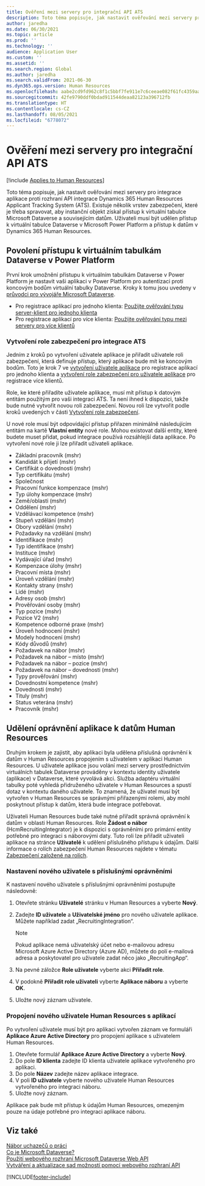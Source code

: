 ```yaml
---
title: Ověření mezi servery pro integrační API ATS
description: Toto téma popisuje, jak nastavit ověřování mezi servery pro integraci proti rozhraní API integrace Dynamics 365 Human Resources Applicant Tracking System (ATS).
author: jaredha
ms.date: 06/30/2021
ms.topic: article
ms.prod: ''
ms.technology: ''
audience: Application User
ms.custom: ''
ms.assetid: ''
ms.search.region: Global
ms.author: jaredha
ms.search.validFrom: 2021-06-30
ms.dyn365.ops.version: Human Resources
ms.openlocfilehash: aabe2cd9fd962c8f1c5bbf7fe911e7c6ceeae082f61fc4359aaf7bf197531eff
ms.sourcegitcommit: 42fe9790ddf0bdad911544deaa82123a396712fb
ms.translationtype: HT
ms.contentlocale: cs-CZ
ms.lasthandoff: 08/05/2021
ms.locfileid: "6778072"
---
```

# <a name="server-to-server-authentication-for-the-ats-integration-api"></a>Ověření mezi servery pro integrační API ATS

[!include [Applies to Human Resources](../includes/applies-to-hr.md)]

Toto téma popisuje, jak nastavit ověřování mezi servery pro integrace aplikace proti rozhraní API integrace Dynamics 365 Human Resources Applicant Tracking System (ATS). Existuje několik vrstev zabezpečení, které je třeba spravovat, aby instanční objekt získal přístup k virtuální tabulce Microsoft Dataverse a souvisejícím datům. Uživateli musí být udělen přístup k virtuální tabulce Dataverse v Microsoft Power Platform a přístup k datům v Dynamics 365 Human Resources.

## <a name="enable-access-to-dataverse-virtual-tables-in-power-platform"></a>Povolení přístupu k virtuálním tabulkám Dataverse v Power Platform

První krok umožnění přístupu k virtuálním tabulkám Dataverse v Power Platform je nastavit vaši aplikaci v Power Platform pro autentizaci proti koncovým bodům virtuální tabulky Dataverse. Kroky k tomu jsou uvedeny v [průvodci pro vývojáře Microsoft Dataverse](/powerapps/developer/data-platform).

  - Pro registrace aplikací pro jednoho klienta: [Použijte ověřování typu server-klient pro jednoho klienta](/powerapps/developer/data-platform/use-single-tenant-server-server-authentication)
  - Pro registrace aplikací pro více klienta: [Použijte ověřování typu mezi servery pro více klientů](/powerapps/developer/data-platform/use-multi-tenant-server-server-authentication)

### <a name="creating-a-security-role-for-ats-integrations"></a>Vytvoření role zabezpečení pro integrace ATS

Jedním z kroků po vytvoření uživatele aplikace je přiřadit uživatele roli zabezpečení, která definuje přístup, který aplikace bude mít ke koncovým bodům. Toto je krok 7 ve [vytvoření uživatele aplikace](/powerapps/developer/data-platform/use-single-tenant-server-server-authentication#application-user-creation) pro registrace aplikací pro jednoho klienta a [vytvoření role zabezpečení pro uživatele aplikace](/powerapps/developer/data-platform/use-multi-tenant-server-server-authentication#create-a-security-role-for-the-application-user) pro registrace více klientů. 

Role, ke které přiřadíte uživatele aplikace, musí mít přístup k datovým entitám použitým pro vaši integraci ATS. Ta není ihned k dispozici, takže bude nutné vytvořit novou roli zabezpečení. Novou roli lze vytvořit podle kroků uvedených v části [Vytvoření role zabezpečení](/power-platform/admin/create-edit-security-role#create-a-security-role).

U nové role musí být odpovídající přístup přiřazen minimálně následujícím entitám na kartě **Vlastní entity** nové role. Mohou existovat další entity, které budete muset přidat, pokud integrace používá rozsáhlejší data aplikace. Po vytvoření nové role ji lze přiřadit uživateli aplikace.

  - Základní pracovník (mshr)
  - Kandidát k přijetí (mshr)
  - Certifikát o dovednosti (mshr)
  - Typ certifikátu (mshr)
  - Společnost
  - Pracovní funkce kompenzace (mshr)
  - Typ úlohy kompenzace (mshr)
  - Země/oblasti (mshr)
  - Oddělení (mshr)
  - Vzdělávací kompetence (mshr)
  - Stupeň vzdělání (mshr)
  - Obory vzdělání (mshr)
  - Požadavky na vzdělání (mshr)
  - Identifikace (mshr)
  - Typ identifikace (mshr)
  - Instituce (mshr)
  - Vydávající úřad (mshr)
  - Kompenzace úlohy (mshr)
  - Pracovní místa (mshr)
  - Úroveň vzdělání (mshr)
  - Kontakty strany (mshr)
  - Lidé (mshr)
  - Adresy osob (mshr)
  - Prověřování osoby (mshr)
  - Typ pozice (mshr)
  - Pozice V2 (mshr)
  - Kompetence odborné praxe (mshr)
  - Úroveň hodnocení (mshr)
  - Modely hodnocení (mshr)
  - Kódy důvodů (mshr)
  - Požadavek na nábor (mshr)
  - Požadavek na nábor – místo (mshr)
  - Požadavek na nábor – pozice (mshr)
  - Požadavek na nábor – dovednosti (mshr)
  - Typy prověřování (mshr)
  - Dovednostní kompetence (mshr)
  - Dovednosti (mshr)
  - Tituly (mshr)
  - Status veterána (mshr)
  - Pracovník (mshr)

## <a name="granting-application-permissions-to-human-resources-data"></a>Udělení oprávnění aplikace k datům Human Resources

Druhým krokem je zajistit, aby aplikaci byla udělena příslušná oprávnění k datům v Human Resources propojením s uživatelem v aplikaci Human Resources. U uživatele aplikace jsou volání mezi servery prostřednictvím virtuálních tabulek Dataverse prováděny v kontextu identity uživatele (aplikace) v Dataverse, které vyvolává akci. Služba adaptéru virtuální tabulky poté vyhledá přidruženého uživatele v Human Resources a spustí dotaz v kontextu daného uživatele. To znamená, že uživatel musí být vytvořen v Human Resources se správnými přiřazenými rolemi, aby mohl poskytnout přístup k datům, která bude integrace potřebovat.

Uživateli Human Resources bude také nutné přiřadit správná oprávnění k datům v oblasti Human Resources. Role **Žádost o nábor** (HcmRecruitingIntegrator) je k dispozici s oprávněními pro primární entity potřebné pro integraci s náborovými daty. Tuto roli lze přiřadit uživateli aplikace na stránce **Uživatelé** k udělení příslušného přístupu k údajům. Další informace o rolích zabezpečení Human Resources najdete v tématu [Zabezpečení založené na rolích](/fin-ops-core/dev-itpro/sysadmin/role-based-security).

### <a name="set-up-the-new-user-with-appropriate-permissions"></a>Nastavení nového uživatele s příslušnými oprávněními

K nastavení nového uživatele s příslušnými oprávněními postupujte následovně:

  1. Otevřete stránku **Uživatelé** stránku v Human Resources a vyberte **Nový**.
  2. Zadejte **ID uživatele** a **Uživatelské jméno** pro nového uživatele aplikace. Můžete například zadat „RecruitingIntegration“.

      > [!NOTE]
      > Pokud aplikace nemá uživatelský účet nebo e-mailovou adresu Microsoft Azure Active Directory (Azure AD), můžete do polí e-mailová adresa a poskytovatel pro uživatele zadat něco jako „RecruitingApp“.

  3. Na pevné záložce **Role uživatele** vyberte akci **Přiřadit role**.
  4. V podokně **Přiřadit role uživateli** vyberte **Aplikace náboru** a vyberte **OK**.
  5. Uložte nový záznam uživatele.

### <a name="link-the-new-human-resources-user-to-the-application"></a>Propojení nového uživatele Human Resources s aplikací

Po vytvoření uživatele musí být pro aplikaci vytvořen záznam ve formuláři **Aplikace Azure Active Directory** pro propojení aplikace s uživatelem Human Resources.

  1. Otevřete formulář **Aplikace Azure Active Directory** a vyberte **Nový**.
  2. Do pole **ID klienta** zadejte ID klienta uživatele aplikace vytvořeného pro aplikaci.
  3. Do pole **Název** zadejte název aplikace integrace.
  4. V poli **ID uživatele** vyberte nového uživatele Human Resources vytvořeného pro integraci náboru.
  5. Uložte nový záznam.

Aplikace pak bude mít přístup k údajům Human Resources, omezeným pouze na údaje potřebné pro integraci aplikace náboru.

## <a name="see-also"></a>Viz také

[Nábor uchazečů o práci](hr-personnel-recruit.md)<br>
[Co je Microsoft Dataverse?](/powerapps/maker/data-platform/data-platform-intro)<br>
[Použití webového rozhraní Microsoft Dataverse Web API](/powerapps/developer/data-platform/webapi/overview)<br>
[Vytváření a aktualizace sad možností pomocí webového rozhraní API](/powerapps/developer/data-platform/webapi/create-update-optionsets)<br>

[!INCLUDE[footer-include](../includes/footer-banner.md)]
